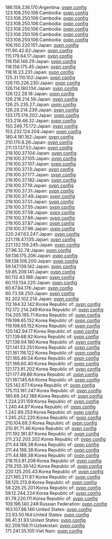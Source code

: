 186.158.236.170:Argentina: [ovpn config](vpn/186_158_236_170.ovpn)  
123.108.250.106:Cambodia: [ovpn config](vpn/123_108_250_106.ovpn)  
123.108.250.106:Cambodia: [ovpn config](vpn/123_108_250_106.ovpn)  
123.108.250.106:Cambodia: [ovpn config](vpn/123_108_250_106.ovpn)  
123.108.250.106:Cambodia: [ovpn config](vpn/123_108_250_106.ovpn)  
123.108.250.106:Cambodia: [ovpn config](vpn/123_108_250_106.ovpn)  
123.108.250.106:Cambodia: [ovpn config](vpn/123_108_250_106.ovpn)  
106.150.220.151:Japan: [ovpn config](vpn/106_150_220_151.ovpn)  
111.90.42.62:Japan: [ovpn config](vpn/111_90_42_62.ovpn)  
115.179.64.17:Japan: [ovpn config](vpn/115_179_64_17.ovpn)  
118.156.146.29:Japan: [ovpn config](vpn/118_156_146_29.ovpn)  
118.158.175.45:Japan: [ovpn config](vpn/118_158_175_45.ovpn)  
118.16.23.231:Japan: [ovpn config](vpn/118_16_23_231.ovpn)  
125.31.110.102:Japan: [ovpn config](vpn/125_31_110_102.ovpn)  
126.110.226.230:Japan: [ovpn config](vpn/126_110_226_230.ovpn)  
126.114.180.134:Japan: [ovpn config](vpn/126_114_180_134.ovpn)  
126.122.28.18:Japan: [ovpn config](vpn/126_122_28_18.ovpn)  
126.218.214.56:Japan: [ovpn config](vpn/126_218_214_56.ovpn)  
126.25.235.27:Japan: [ovpn config](vpn/126_25_235_27.ovpn)  
126.29.214.239:Japan: [ovpn config](vpn/126_29_214_239.ovpn)  
133.175.174.202:Japan: [ovpn config](vpn/133_175_174_202.ovpn)  
133.218.46.32:Japan: [ovpn config](vpn/133_218_46_32.ovpn)  
150.249.75.172:Japan: [ovpn config](vpn/150_249_75_172.ovpn)  
153.232.124.204:Japan: [ovpn config](vpn/153_232_124_204.ovpn)  
180.4.181.162:Japan: [ovpn config](vpn/180_4_181_162.ovpn)  
210.170.8.26:Japan: [ovpn config](vpn/210_170_8_26.ovpn)  
211.13.137.53:Japan: [ovpn config](vpn/211_13_137_53.ovpn)  
219.100.37.104:Japan: [ovpn config](vpn/219_100_37_104.ovpn)  
219.100.37.105:Japan: [ovpn config](vpn/219_100_37_105.ovpn)  
219.100.37.107:Japan: [ovpn config](vpn/219_100_37_107.ovpn)  
219.100.37.13:Japan: [ovpn config](vpn/219_100_37_13.ovpn)  
219.100.37.177:Japan: [ovpn config](vpn/219_100_37_177.ovpn)  
219.100.37.182:Japan: [ovpn config](vpn/219_100_37_182.ovpn)  
219.100.37.19:Japan: [ovpn config](vpn/219_100_37_19.ovpn)  
219.100.37.31:Japan: [ovpn config](vpn/219_100_37_31.ovpn)  
219.100.37.49:Japan: [ovpn config](vpn/219_100_37_49.ovpn)  
219.100.37.51:Japan: [ovpn config](vpn/219_100_37_51.ovpn)  
219.100.37.55:Japan: [ovpn config](vpn/219_100_37_55.ovpn)  
219.100.37.58:Japan: [ovpn config](vpn/219_100_37_58.ovpn)  
219.100.37.86:Japan: [ovpn config](vpn/219_100_37_86.ovpn)  
219.100.37.87:Japan: [ovpn config](vpn/219_100_37_87.ovpn)  
219.100.37.96:Japan: [ovpn config](vpn/219_100_37_96.ovpn)  
220.247.63.247:Japan: [ovpn config](vpn/220_247_63_247.ovpn)  
221.118.47.135:Japan: [ovpn config](vpn/221_118_47_135.ovpn)  
221.132.159.245:Japan: [ovpn config](vpn/221_132_159_245.ovpn)  
27.96.32.74:Japan: [ovpn config](vpn/27_96_32_74.ovpn)  
59.136.175.206:Japan: [ovpn config](vpn/59_136_175_206.ovpn)  
59.138.108.200:Japan: [ovpn config](vpn/59_138_108_200.ovpn)  
59.147.139.142:Japan: [ovpn config](vpn/59_147_139_142.ovpn)  
59.85.209.141:Japan: [ovpn config](vpn/59_85_209_141.ovpn)  
60.112.43.188:Japan: [ovpn config](vpn/60_112_43_188.ovpn)  
60.113.134.220:Japan: [ovpn config](vpn/60_113_134_220.ovpn)  
60.67.84.176:Japan: [ovpn config](vpn/60_67_84_176.ovpn)  
60.73.58.250:Japan: [ovpn config](vpn/60_73_58_250.ovpn)  
92.202.102.214:Japan: [ovpn config](vpn/92_202_102_214.ovpn)  
112.164.32.142:Korea Republic of: [ovpn config](vpn/112_164_32_142.ovpn)  
112.172.214.249:Korea Republic of: [ovpn config](vpn/112_172_214_249.ovpn)  
114.205.195.71:Korea Republic of: [ovpn config](vpn/114_205_195_71.ovpn)  
119.198.65.152:Korea Republic of: [ovpn config](vpn/119_198_65_152.ovpn)  
119.198.65.152:Korea Republic of: [ovpn config](vpn/119_198_65_152.ovpn)  
120.142.94.17:Korea Republic of: [ovpn config](vpn/120_142_94_17.ovpn)  
121.139.68.92:Korea Republic of: [ovpn config](vpn/121_139_68_92.ovpn)  
121.139.94.180:Korea Republic of: [ovpn config](vpn/121_139_94_180.ovpn)  
121.141.53.251:Korea Republic of: [ovpn config](vpn/121_141_53_251.ovpn)  
121.161.116.122:Korea Republic of: [ovpn config](vpn/121_161_116_122.ovpn)  
121.165.49.54:Korea Republic of: [ovpn config](vpn/121_165_49_54.ovpn)  
121.166.60.40:Korea Republic of: [ovpn config](vpn/121_166_60_40.ovpn)  
121.173.91.202:Korea Republic of: [ovpn config](vpn/121_173_91_202.ovpn)  
121.177.49.86:Korea Republic of: [ovpn config](vpn/121_177_49_86.ovpn)  
121.187.145.64:Korea Republic of: [ovpn config](vpn/121_187_145_64.ovpn)  
125.142.67.1:Korea Republic of: [ovpn config](vpn/125_142_67_1.ovpn)  
175.113.181.247:Korea Republic of: [ovpn config](vpn/175_113_181_247.ovpn)  
180.69.242.188:Korea Republic of: [ovpn config](vpn/180_69_242_188.ovpn)  
1.224.231.159:Korea Republic of: [ovpn config](vpn/1_224_231_159.ovpn)  
1.240.44.87:Korea Republic of: [ovpn config](vpn/1_240_44_87.ovpn)  
1.242.89.253:Korea Republic of: [ovpn config](vpn/1_242_89_253.ovpn)  
1.245.252.220:Korea Republic of: [ovpn config](vpn/1_245_252_220.ovpn)  
210.104.69.3:Korea Republic of: [ovpn config](vpn/210_104_69_3.ovpn)  
210.91.71.46:Korea Republic of: [ovpn config](vpn/210_91_71_46.ovpn)  
211.192.181.87:Korea Republic of: [ovpn config](vpn/211_192_181_87.ovpn)  
211.232.203.202:Korea Republic of: [ovpn config](vpn/211_232_203_202.ovpn)  
211.44.188.38:Korea Republic of: [ovpn config](vpn/211_44_188_38.ovpn)  
211.44.188.38:Korea Republic of: [ovpn config](vpn/211_44_188_38.ovpn)  
211.44.188.38:Korea Republic of: [ovpn config](vpn/211_44_188_38.ovpn)  
218.153.81.208:Korea Republic of: [ovpn config](vpn/218_153_81_208.ovpn)  
219.255.39.142:Korea Republic of: [ovpn config](vpn/219_255_39_142.ovpn)  
220.125.205.43:Korea Republic of: [ovpn config](vpn/220_125_205_43.ovpn)  
221.165.211.67:Korea Republic of: [ovpn config](vpn/221_165_211_67.ovpn)  
58.125.213.9:Korea Republic of: [ovpn config](vpn/58_125_213_9.ovpn)  
58.226.25.201:Korea Republic of: [ovpn config](vpn/58_226_25_201.ovpn)  
59.12.244.224:Korea Republic of: [ovpn config](vpn/59_12_244_224.ovpn)  
61.79.220.111:Korea Republic of: [ovpn config](vpn/61_79_220_111.ovpn)  
109.196.140.248:Russian Federation: [ovpn config](vpn/109_196_140_248.ovpn)  
163.107.88.146:United States: [ovpn config](vpn/163_107_88_146.ovpn)  
23.93.50.164:United States: [ovpn config](vpn/23_93_50_164.ovpn)  
96.41.31.93:United States: [ovpn config](vpn/96_41_31_93.ovpn)  
62.209.156.11:Uzbekistan: [ovpn config](vpn/62_209_156_11.ovpn)  
171.241.35.105:Viet Nam: [ovpn config](vpn/171_241_35_105.ovpn)  
